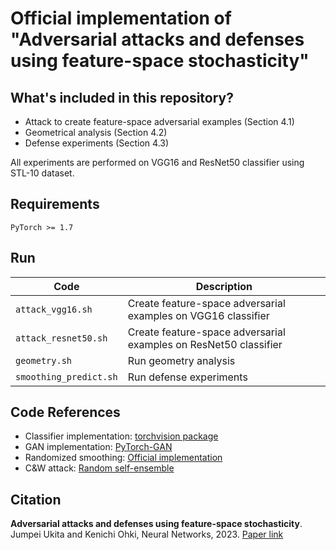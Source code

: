 # Official implementation of "Adversarial attacks and defenses using feature-space stochasticity"

## What's included in this repository?
* Attack to create feature-space adversarial examples (Section 4.1)
* Geometrical analysis (Section 4.2)
* Defense experiments (Section 4.3)

All experiments are performed on VGG16 and ResNet50 classifier using STL-10 dataset.

## Requirements

```
PyTorch >= 1.7
```

## Run

|  Code                     |  Description
|  ----                     | ----
|  `attack_vgg16.sh`        |  Create feature-space adversarial examples on VGG16 classifier
|  `attack_resnet50.sh`     |  Create feature-space adversarial examples on ResNet50 classifier
|  `geometry.sh`            |  Run geometry analysis
|  `smoothing_predict.sh`   |  Run defense experiments

## Code References
* Classifier implementation: [torchvision package](https://github.com/pytorch/vision/tree/master/torchvision/models)
* GAN implementation: [PyTorch-GAN](https://github.com/eriklindernoren/PyTorch-GAN)
* Randomized smoothing: [Official implementation](https://github.com/locuslab/smoothing)
* C&W attack: [Random self-ensemble](https://github.com/xuanqing94/RobustNet/blob/master/attack.py)

## Citation

**Adversarial attacks and defenses using feature-space stochasticity**. Jumpei Ukita and Kenichi Ohki, Neural Networks, 2023. [Paper link](https://www.sciencedirect.com/science/article/abs/pii/S0893608023004422)
